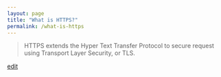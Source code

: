 ```yaml
---
layout: page
title: "What is HTTPS?"
permalink: /what-is-https
---
```


> HTTPS extends the Hyper Text Transfer Protocol to secure request using Transport Layer Security, or TLS.

<p class="edit-term"><a href="https://github.com/and-digital/tech-definitions/blob/master/definitions/security/https.md">edit</a></p>
